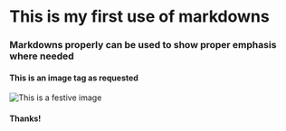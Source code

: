 # This is my first use of markdowns

### Markdowns properly can be used to show proper emphasis where needed

#### This is an image tag as requested
![This is a festive image](https://octodex.github.com/images/saint_nictocat.jpg)

#### Thanks!
